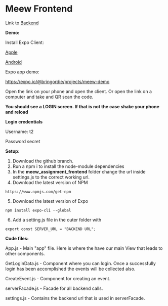 # Meew Frontend

Link to [Backend](https://github.com/Bringordie/meew_assignment_backend)

****Demo:****

Install Expo Client:

[Apple](https://apps.apple.com/us/app/expo-client/id982107779)

[Android](https://play.google.com/store/apps/details?id=host.exp.exponent&hl=en&gl=US)

Expo app demo:

https://expo.io/@bringordie/projects/meew-demo

Open the link on your phone and open the client. Or open the link on a computer and take and QR scan the code.

**You should see a LOGIN screen. If that is not the case shake your phone and reload**

**Login credentials**

Username: t2

Password secret

****Setup:****

1. Download the github branch.
2. Run a npm i to install the node-module dependencies
3. In the **meew_assignment_frontend** folder change the url inside settings.js to the correct working url.
4. Download the latest version of NPM

```
https://www.npmjs.com/get-npm
```

5. Download the latest version of Expo

```
npm install expo-cli --global
```

6. Add a setting.js file in the outer folder with

```
export const SERVER_URL = "BACKEND URL";
```

****Code files:****

App.js
    - Main "app" file. Here is where the have our main View that leads to other components.

GetLoginData.js
    - Component where you can login. Once a successfully login has been accomplished the events will be collected also.

CreateEvent.js
    - Component for creating an event.

serverFacade.js
    - Facade for all backend calls.

settings.js
    - Contains the backend url that is used in serverFacade.
